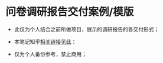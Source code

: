 # 问卷调研报告交付案例/模版

* 此仅为个人结合之前所做项目，展示的调研报告的各交付形式；

* 本笔记知乎[相关链接见此](https://zhuanlan.zhihu.com/p/19871973812)；

* 仅为个人备份参考，禁止商用；
